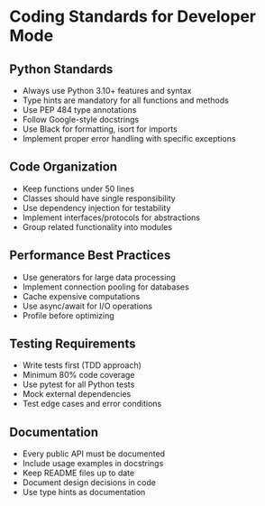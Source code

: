 # Coding Standards for Developer Mode

## Python Standards
- Always use Python 3.10+ features and syntax
- Type hints are mandatory for all functions and methods
- Use PEP 484 type annotations
- Follow Google-style docstrings
- Use Black for formatting, isort for imports
- Implement proper error handling with specific exceptions

## Code Organization
- Keep functions under 50 lines
- Classes should have single responsibility
- Use dependency injection for testability
- Implement interfaces/protocols for abstractions
- Group related functionality into modules

## Performance Best Practices
- Use generators for large data processing
- Implement connection pooling for databases
- Cache expensive computations
- Use async/await for I/O operations
- Profile before optimizing

## Testing Requirements
- Write tests first (TDD approach)
- Minimum 80% code coverage
- Use pytest for all Python tests
- Mock external dependencies
- Test edge cases and error conditions

## Documentation
- Every public API must be documented
- Include usage examples in docstrings
- Keep README files up to date
- Document design decisions in code
- Use type hints as documentation 